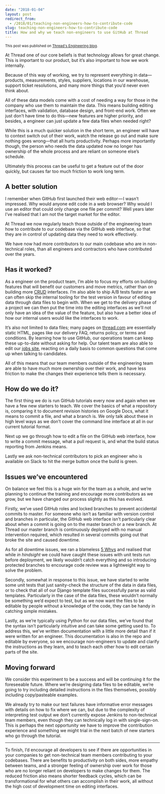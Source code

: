 ```yaml
---
date: "2018-01-04"
layout: post
redirect_from:
  - /2018/01/teaching-non-engineers-how-to-contribute-code
slug: teaching-non-engineers-how-to-contribute-code
title: How and why we teach non-engineers to use GitHub at Thread
---
```


<small>This post was published on [Thread's Engineering blog](https://thread.engineering/teaching-non-engineers-how-to-contribute-code-2e85411ab464).</small>

At Thread one of our core beliefs is that technology allows for great change. This is important to our product, but it’s also important to how we work internally.

Because of this way of working, we try to represent everything in data—products, measurements, styles, suppliers, locations in our warehouse, support ticket resolutions, and many more things that you’d never even think about.

All of these data models come with a cost of needing a way for those in the company who use them to maintain the data. This means building editing interfaces, with validation, database design, and front-end work. Often we just don’t have time to do this—new features are higher priority, and besides, a engineer can just update a few data files when needed right?

While this is a much quicker solution in the short term, an engineer will have to context switch out of their work, watch the release go out and make sure nothing goes wrong—that all hurts productivity. Perhaps more importantly though, the person who needs the data updated now no longer has ownership of the whole process and are reliant on someone else’s schedule.

Ultimately this process can be useful to get a feature out of the door quickly, but causes far too much friction to work long term.

## A better solution

I remember when GitHub first launched their web editor — I wasn’t impressed. Why would anyone edit code in a web browser? Why would I use an editor that could only change one file per commit? Well years later I’ve realised that I am not the target market for the editor.

At Thread we now regularly teach those outside of the engineering team how to contribute to our codebase via the GitHub web interface, so that they are in control of updating data they need to work effectively.

We have now had more contributors to our main codebase who are in non-technical roles, than all engineers and contractors who have contributed over the years.

## Has it worked?

As a engineer on the product team, I’m able to focus my efforts on building features that will benefit our customers and move metrics, rather than on building more [CRUD](https://en.wikipedia.org/wiki/Create,_read,_update_and_delete) interfaces. I’m also able to ship A/B tests faster as we can often skip the internal tooling for the test version in favour of editing data through data files to begin with. When we get to the delivery phase of a project we can then put the time into the editing interfaces as we’ll not only have an idea of the value of the feature, but also have a better idea of how our internal users would like the interfaces to work.

It’s also not limited to data files; many pages on [thread.com](https://www.thread.com/) are essentially static HTML, pages like our delivery FAQ, returns policy, or terms and conditions. By learning how to use GitHub, our operations team can keep these up-to-date without asking for help. Our talent team are also able to edit our [jobs site](https://www.thread.com/jobs), reacting on a daily basis to common questions that come up when talking to candidates.

All of this means that our team members outside of the engineering team are able to have much more ownership over their work, and have less friction to make the changes their experience tells them is necessary.

## How do we do it?

The first thing we do is run GitHub tutorials every now and again when we have a few new starters to teach. We cover the basics of what a repository is, comparing it to document revision histories on Google Docs, what it means to commit a file, and what a branch is. We only talk about these in high level ways as we don’t cover the command line interface at all in our current tutorial format.

Next up we go through how to edit a file on the GitHub web interface, how to write a commit message, what a pull request is, and what the build status reporting from Jenkins means.

Lastly we ask non-technical contributors to pick an engineer who is available on Slack to hit the merge button once the build is green.

## Issues we’ve encountered

On balance we feel this is a huge win for the team as a whole, and we’re planning to continue the training and encourage more contributors as we grow, but we have changed our process slightly as this has evolved.

Firstly, we’ve used GitHub roles and locked branches to prevent accidental commits to master. For someone who isn’t as familiar with version control and branches in particular, the GitHub web interface isn’t particularly clear about when a commit is going on to the master branch or a new branch. At Thread our master branch is continuously deployed with no manual intervention required, which resulted in several commits going out that broke the site and caused downtime.

As for all downtime issues, we ran a blameless [5 Whys](https://en.wikipedia.org/wiki/5_Whys) and realised that while _in hindsight_ we could have caught these issues with unit tests run before deployment, we likely wouldn’t catch everything and so introducing protected branches to encourage code review was a lightweight way to solve the problem.

Secondly, somewhat in response to this issue, we have started to write some unit tests that just sanity-check the structure of the data in data files, or to check that all of our Django template files successfully parse as valid templates. Particularly in the case of the data files, these wouldn’t normally be something we’d expect to test, but as we now want the files to be editable by people without a knowledge of the code, they can be handy in catching simple mistakes.

Lastly, as we’re typically using Python for our data files, we’ve found that the syntax isn’t particularly intuitive and can take some getting used to. To address this, we’ve written documentation with a little more detail than if it were written for an engineer. This documentation is also in the repo and editable by everyone, so we encourage non-engineers to update and clarify the instructions as they learn, and to teach each other how to edit certain parts of the site.

## Moving forward

We consider this experiment to be a success and will be continuing it for the foreseeable future. Where we’re designing data files to be editable, we’re going to try including detailed instructions in the files themselves, possibly including copy/pasteable examples.

We already try to make our test failures have informative error messages with details on how to fix where we can, but due to the complexity of interpreting test output we don’t currently expose Jenkins to non-technical team members, even though they can technically log in with single-sign-on. This is perhaps the next opportunity we have to improve the contribution experience and something we might trial in the next batch of new starters who go through the tutorial.

---

To finish, I’d encourage all developers to see if there are opportunities in your companies to get non-technical team members contributing to your codebases. There are benefits to productivity on both sides, more empathy between teams, and a stronger feeling of ownership over work for those who are no longer reliant on developers to make changes for them. The reduced friction also means shorter feedback cycles, which can be transformational for what others can accomplish in their work, all without the high cost of development time on editing interfaces.
